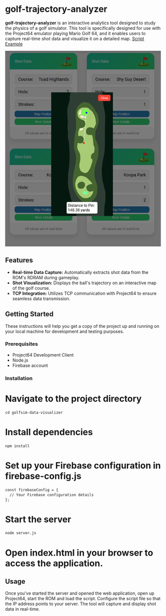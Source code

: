 # golf-trajectory-analyzer

**golf-trajectory-analyzer** is an interactive analytics tool designed to study the physics of a golf simulator. This tool is specifically designed for use with the Project64 emulator playing Mario Golf 64, and it enables users to capture real-time shot data and visualize it on a detailed map.
[Script Example](img/example.PNG)

![Web App Example](img/example2.PNG)

## Features

- **Real-time Data Capture:** Automatically extracts shot data from the ROM's RDRAM during gameplay.
- **Shot Visualization:** Displays the ball's trajectory on an interactive map of the golf course.
- **TCP Integration:** Utilizes TCP communication with Project64 to ensure seamless data transmission.

## Getting Started

These instructions will help you get a copy of the project up and running on your local machine for development and testing purposes.

### Prerequisites

- Project64 Development Client
- Node.js
- Firebase account

### Installation

# Navigate to the project directory
```
cd golfsim-data-visualizer
```

# Install dependencies
```
npm install
```

# Set up your Firebase configuration in firebase-config.js
```
const firebaseConfig = {
  // Your Firebase configuration details
};
```

# Start the server
```
node server.js
```

# Open index.html in your browser to access the application.

## Usage

Once you've started the server and opened the web application, open up Project64, start the ROM and load the script. Configure the script file so that the IP address points to your server. The tool will capture and display shot data in real-time.
